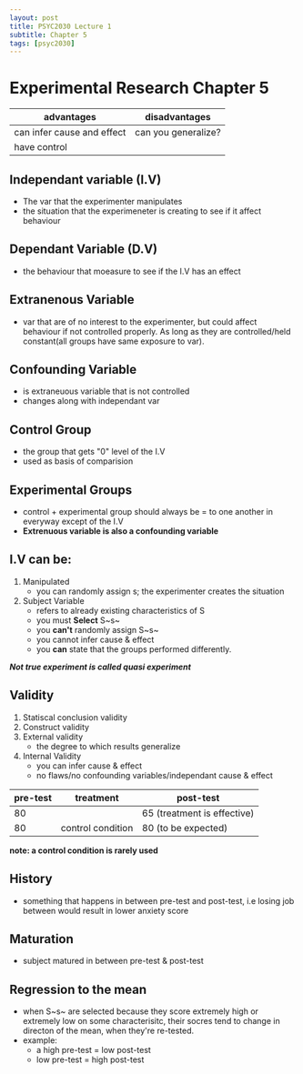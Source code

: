 ```yaml
---
layout: post
title: PSYC2030 Lecture 1 
subtitle: Chapter 5
tags: [psyc2030]
---
```


# Experimental Research Chapter 5

advantages | disadvantages
-----------|--------------
can infer cause and effect| can you generalize?
have control |

## Independant variable (I.V)
- The var that the experimenter manipulates
- the situation that the experimeneter is creating to see if it affect behaviour
## Dependant Variable (D.V)
- the behaviour that moeasure to see if the I.V has an effect
## Extranenous Variable
- var that are of no interest to the experimenter, but could affect behaviour if not controlled properly. As long as they are controlled/held constant(all groups have same exposure to var).
## Confounding Variable
- is extraneuous variable that is not controlled
- changes along with independant var
## Control Group
- the group that gets "0" level of the I.V
- used as basis of comparision
## Experimental Groups
- control + experimental group should always be = to one another in everyway except of the I.V
- **Extrenuous variable is also a confounding variable**

## I.V can be: 
1. Manipulated
    - you can randomly assign s; the experimenter creates the situation 
2. Subject Variable 
    - refers to already existing characteristics of S
    - you must **Select** S~s~
    - you **can't** randomly assign S~s~
    - you cannot infer cause & effect
    - you **can** state that the groups performed differently.

**_Not true experiment is called quasi experiment_**

## Validity
1. Statiscal conclusion validity
2. Construct validity 
3. External validity
    - the degree to which results generalize
4. Internal Validity    
    - you can infer cause & effect
    - no flaws/no confounding variables/independant cause & effect

pre-test | treatment | post-test
---------|-----------|----------
80|           | 65 (treatment is effective)
80| control condition | 80 (to be expected)

**note: a control condition is rarely used**

## History
- something that happens in between pre-test and post-test, i.e losing job between would result in lower anxiety score

## Maturation
- subject matured in between pre-test & post-test

## Regression to the mean
- when S~s~ are selected because they score extremely high or extremely low on some characterisitc, their socres tend to change in directon of the mean, when they're re-tested.
- example: 
    - a high pre-test = low post-test
    - low pre-test = high post-test
